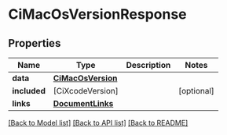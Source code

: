 # CiMacOsVersionResponse

## Properties
Name | Type | Description | Notes
------------ | ------------- | ------------- | -------------
**data** | [**CiMacOsVersion**](CiMacOsVersion.md) |  | 
**included** | [CiXcodeVersion] |  | [optional] 
**links** | [**DocumentLinks**](DocumentLinks.md) |  | 

[[Back to Model list]](../README.md#documentation-for-models) [[Back to API list]](../README.md#documentation-for-api-endpoints) [[Back to README]](../README.md)


